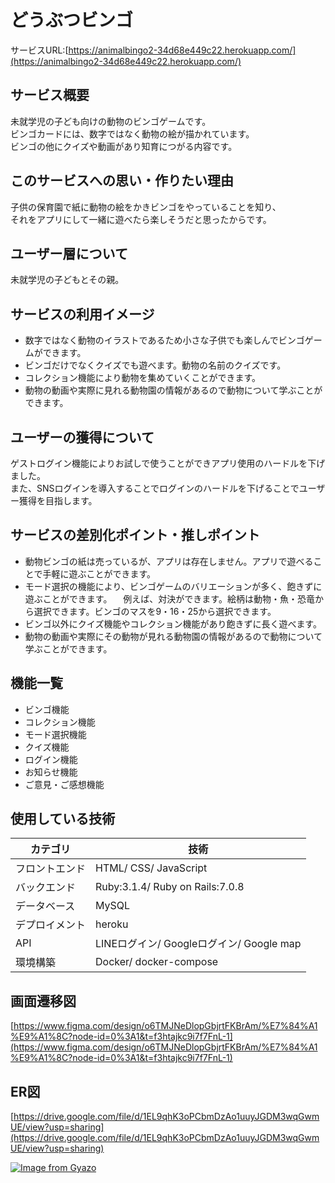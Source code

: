 # どうぶつビンゴ

サービスURL:[https://animalbingo2-34d68e449c22.herokuapp.com/](https://animalbingo2-34d68e449c22.herokuapp.com/)

## サービス概要
未就学児の子ども向けの動物のビンゴゲームです。  
ビンゴカードには、数字ではなく動物の絵が描かれています。  
ビンゴの他にクイズや動画があり知育につがる内容です。

## このサービスへの思い・作りたい理由
子供の保育園で紙に動物の絵をかきビンゴをやっていることを知り、  
それをアプリにして一緒に遊べたら楽しそうだと思ったからです。

## ユーザー層について
未就学児の子どもとその親。

## サービスの利用イメージ 
* 数字ではなく動物のイラストであるため小さな子供でも楽しんでビンゴゲームができます。
* ビンゴだけでなくクイズでも遊べます。動物の名前のクイズです。
* コレクション機能により動物を集めていくことができます。
* 動物の動画や実際に見れる動物園の情報があるので動物について学ぶことができます。

## ユーザーの獲得について
ゲストログイン機能によりお試しで使うことができアプリ使用のハードルを下げました。  
また、SNSログインを導入することでログインのハードルを下げることでユーザー獲得を目指します。

## サービスの差別化ポイント・推しポイント 
* 動物ビンゴの紙は売っているが、アプリは存在しません。アプリで遊べることで手軽に遊ぶことができます。
* モード選択の機能により、ビンゴゲームのバリエーションが多く、飽きずに遊ぶことができます。
　例えば、対決ができます。絵柄は動物・魚・恐竜から選択できます。ビンゴのマスを9・16・25から選択できます。
* ビンゴ以外にクイズ機能やコレクション機能があり飽きずに長く遊べます。
* 動物の動画や実際にその動物が見れる動物園の情報があるので動物について学ぶことができます。


## 機能一覧
* ビンゴ機能
* コレクション機能
* モード選択機能
* クイズ機能
* ログイン機能
* お知らせ機能
* ご意見・ご感想機能

## 使用している技術
|カテゴリ|技術|
|----|----|
|フロントエンド|HTML/ CSS/ JavaScript|
|バックエンド|Ruby:3.1.4/ Ruby on Rails:7.0.8|
|データベース|MySQL|
|デプロイメント|heroku|
|API|LINEログイン/ Googleログイン/ Google map|
|環境構築|Docker/ docker-compose|

## 画面遷移図
[https://www.figma.com/design/o6TMJNeDlopGbjrtFKBrAm/%E7%84%A1%E9%A1%8C?node-id=0%3A1&t=f3htajkc9i7f7FnL-1](https://www.figma.com/design/o6TMJNeDlopGbjrtFKBrAm/%E7%84%A1%E9%A1%8C?node-id=0%3A1&t=f3htajkc9i7f7FnL-1)

## ER図
[https://drive.google.com/file/d/1EL9qhK3oPCbmDzAo1uuyJGDM3wqGwmUE/view?usp=sharing](https://drive.google.com/file/d/1EL9qhK3oPCbmDzAo1uuyJGDM3wqGwmUE/view?usp=sharing)

[![Image from Gyazo](https://i.gyazo.com/fc3e973dab1d624a0371dbede3134f0e.png)](https://gyazo.com/fc3e973dab1d624a0371dbede3134f0e)